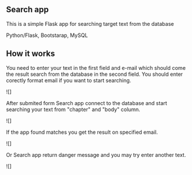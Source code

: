## Search app

This is a simple Flask app for searching target text from the database

Python/Flask, Bootstarap, MySQL

## How it works

You need to enter your text in the first field and e-mail which should come the result search from the database in the second field.
You should enter corectly format email if you want to start searching.

![]

After submited form Search app connect to the database and start searching your text from "chapter" and "body" column. 

![]

If the app found matches you get the result on specified email.

![]

Or Search app return danger message and you may try enter another text.

![]

